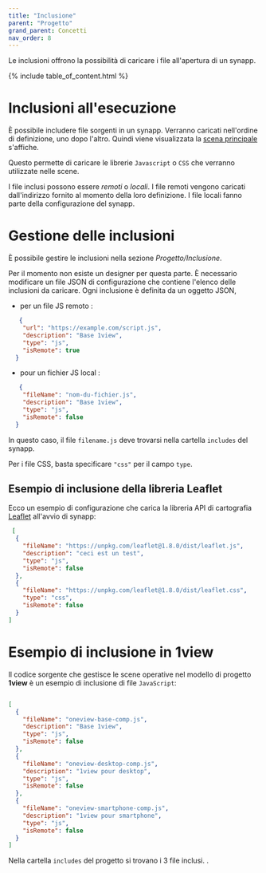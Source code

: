 ```yaml
---
title: "Inclusione"
parent: "Progetto"
grand_parent: Concetti
nav_order: 8
---
```


Le inclusioni offrono la possibilità di caricare i file all'apertura di un synapp.

{% include table_of_content.html %}

# Inclusioni all'esecuzione

È possibile includere file sorgenti in un synapp. Verranno caricati nell'ordine di definizione, uno dopo l'altro. Quindi viene visualizzata la [scena principale](../scene.md#scène-de-démarrage) s'affiche.

Questo permette di caricare le librerie `Javascript` o `CSS` che verranno utilizzate nelle scene.

I file inclusi possono essere *remoti* o *locali*. I file remoti vengono caricati dall'indirizzo fornito al momento della loro definizione. I file locali fanno parte della configurazione del synapp.

# Gestione delle inclusioni

È possibile gestire le inclusioni nella sezione *Progetto/Inclusione*.

Per il momento non esiste un designer per questa parte. È necessario modificare un file JSON di configurazione che contiene l'elenco delle inclusioni da caricare. Ogni inclusione è definita da un oggetto JSON,

- per un file JS remoto :


```json
   {
    "url": "https://example.com/script.js",
    "description": "Base 1view",
    "type": "js",
    "isRemote": true
  }
```

- pour un fichier JS local :

```json
   {
    "fileName": "nom-du-fichier.js",
    "description": "Base 1view",
    "type": "js",
    "isRemote": false
  }
```

In questo caso, il file `filename.js` deve trovarsi nella cartella `includes` del synapp.

Per i file CSS, basta specificare `"css"` per il campo `type`.

## Esempio di inclusione della libreria Leaflet

Ecco un esempio di configurazione che carica la libreria API di cartografia [Leaflet](https://leafletjs.com/reference.html) all'avvio di synapp:


```json
 [
  {
    "fileName": "https://unpkg.com/leaflet@1.8.0/dist/leaflet.js",
    "description": "ceci est un test",
    "type": "js",
    "isRemote": false
  },
  {
    "fileName": "https://unpkg.com/leaflet@1.8.0/dist/leaflet.css",
    "type": "css",
    "isRemote": false
  }
]
```
# Esempio di inclusione in 1view

Il codice sorgente che gestisce le scene operative nel modello di progetto **1view** è un esempio di inclusione di file `JavaScript`:

```json

[
  {
    "fileName": "oneview-base-comp.js",
    "description": "Base 1view",
    "type": "js",
    "isRemote": false
  },
  {
    "fileName": "oneview-desktop-comp.js",
    "description": "1view pour desktop",
    "type": "js",
    "isRemote": false
  },
  {
    "fileName": "oneview-smartphone-comp.js",
    "description": "1view pour smartphone",
    "type": "js",
    "isRemote": false
  }
]

```

Nella cartella `includes` del progetto si trovano i 3 file inclusi.
.
